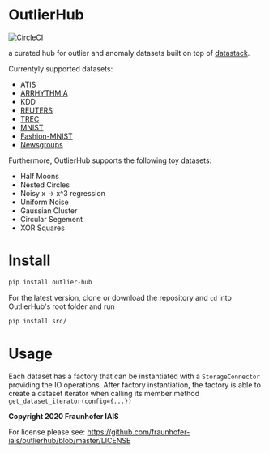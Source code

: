 # OutlierHub

[![CircleCI](https://circleci.com/gh/fraunhofer-iais/outlierhub.svg?style=svg)](https://circleci.com/gh/fraunhofer-iais/outlierhub)


a curated hub for outlier and anomaly datasets built on top of [datastack](https://github.com/le1nux/datastack).

Currentyly supported datasets:

* ATIS
* [ARRHYTHMIA](https://archive.ics.uci.edu/ml/datasets/arrhythmia)
* KDD
* [REUTERS](https://www.nltk.org/book/ch02.html)
* [TREC](https://cogcomp.seas.upenn.edu/Data/QA/QC/)
* [MNIST](http://yann.lecun.com/exdb/mnist/)
* [Fashion-MNIST](https://github.com/zalandoresearch/fashion-mnist)
* [Newsgroups](http://qwone.com/~jason/20Newsgroups/)

Furthermore, OutlierHub supports the following toy datasets:

* Half Moons
* Nested Circles
* Noisy x -> x^3 regression
* Uniform Noise
* Gaussian Cluster
* Circular Segement
* XOR Squares

# Install 

```bash
pip install outlier-hub
```

For the latest version, clone or download the repository and `cd` into OutlierHub's root folder and run

```bash
pip install src/
```



# Usage

Each dataset has a factory that can be instantiated with a `StorageConnector` providing the IO operations. 
After factory instantiation, the factory is able to create a dataset iterator when calling its member method `get_dataset_iterator(config={...})`  

**Copyright 2020 Fraunhofer IAIS**

For license please see: https://github.com/fraunhofer-iais/outlierhub/blob/master/LICENSE
